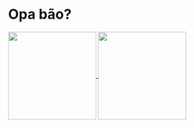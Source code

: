 <h1>Opa bão?</h1>

<div>
  <a href="https://spikeystudio.com">
  <img align="center" height="180em" src="https://github-readme-stats.vercel.app/api?username=DRTFTv&show_icons=true&theme=dracula&include_all_commits=true&count_private=true"/>
  <img align="center" height="180em" src="https://github-readme-stats.vercel.app/api/top-langs/?username=DRTFTv&layout=compact&langs_count=7&theme=dracula"/>
</div>
  
